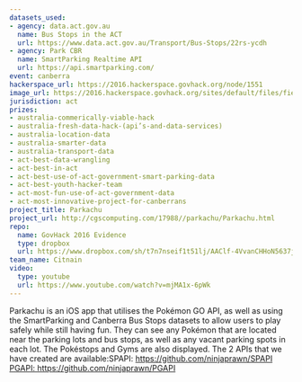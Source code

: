 ```yaml
---
datasets_used:
- agency: data.act.gov.au
  name: Bus Stops in the ACT
  url: https://www.data.act.gov.au/Transport/Bus-Stops/22rs-ycdh
- agency: Park CBR
  name: SmartParking Realtime API
  url: https://api.smartparking.com/
event: canberra
hackerspace_url: https://2016.hackerspace.govhack.org/node/1551
image_url: https://2016.hackerspace.govhack.org/sites/default/files/field/image/icon-512%402x.png
jurisdiction: act
prizes:
- australia-commerically-viable-hack
- australia-fresh-data-hack-(api’s-and-data-services)
- australia-location-data
- australia-smarter-data
- australia-transport-data
- act-best-data-wrangling
- act-best-in-act
- act-best-use-of-act-government-smart-parking-data
- act-best-youth-hacker-team
- act-most-fun-use-of-act-government-data
- act-most-innovative-project-for-canberrans
project_title: Parkachu
project_url: http://cgscomputing.com/17988//parkachu/Parkachu.html
repo:
  name: GovHack 2016 Evidence
  type: dropbox
  url: https://www.dropbox.com/sh/t7n7nseif1t51lj/AAClf-4VvanCHHoN5637jzTAa?dl=0
team_name: Citnain
video:
  type: youtube
  url: https://www.youtube.com/watch?v=mjMA1x-6pWk
---
```


Parkachu is an iOS app that utilises the Pokémon GO API, as well as using the SmartParking and Canberra Bus Stops datasets to allow users to play safely while still having fun. They can see any Pokémon that are located near the parking lots and bus stops, as well as any vacant parking spots in each lot. The Pokéstops and Gyms are also displayed.
The 2 APIs that we have created are available:SPAPI: https://github.com/ninjaprawn/SPAPI​​​​​​​PGAPI: https://github.com/ninjaprawn/PGAPI